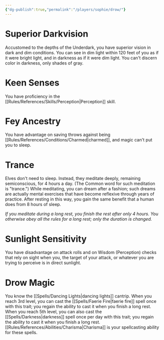 ```yaml
---
{"dg-publish":true,"permalink":"/players/sophie/drow/"}
---
```


# Superior Darkvision
Accustomed to the depths of the Underdark, you have superior vision in dark and dim conditions. You can see in dim light within 120 feet of you as if it were bright light, and in darkness as if it were dim light. You can't discern color in darkness, only shades of gray.

# Keen Senses
You have proficiency in the [[Rules/References/Skills/Perception\|Perception]] skill.

# Fey Ancestry
You have advantage on saving throws against being [[Rules/References/Conditions/Charmed\|charmed]], and magic can't put you to sleep.

# Trance
Elves don't need to sleep. Instead, they meditate deeply, remaining semiconscious, for 4 hours a day. (The Common word for such meditation is "trance.") While meditating, you can dream after a fashion; such dreams are actually mental exercises that have become reflexive through years of practice. After resting in this way, you gain the same benefit that a human does from 8 hours of sleep.

*If you meditate during a long rest, you finish the rest after only 4 hours. You otherwise obey all the rules for a long rest; only the duration is changed.*

# Sunlight Sensitivity
You have disadvantage on attack rolls and on Wisdom (Perception) checks that rely on sight when you, the target of your attack, or whatever you are trying to perceive is in direct sunlight.

# Drow Magic
You know the [[Spells/Dancing Lights\|dancing lights]] cantrip. When you reach 3rd level, you can cast the [[Spells/Faerie Fire\|faerie fire]] spell once with this trait; you regain the ability to cast it when you finish a long rest. When you reach 5th level, you can also cast the [[Spells/Darkness\|darkness]] spell once per day with this trait; you regain the ability to cast it when you finish a long rest. [[Rules/References/Abilities/Charisma\|Charisma]] is your spellcasting ability for these spells.